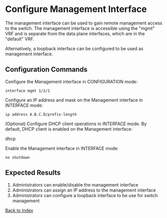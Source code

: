 # Configure Management Interface

The management interface can be used to gain remote management access to the switch. The management interface is accessible using the "mgmt" VRF and is separate from the data plane interfaces, which are in the "default" VRF.

Alternatively, a loopback interface can be configured to be used as management interface.

## Configuration Commands

Configure the Management interface in CONFIGURATION mode:

```
interface mgmt 1/1/1
```

Configure an IP address and mask on the Management interface in INTERFACE mode:

```
ip address A.B.C.D/prefix-length
```

(Optional) Configure DHCP client operations in INTERFACE mode. By default, DHCP client is enabled on the Management interface:

dhcp

Enable the Management interface in INTERFACE mode:

```
no shutdown
```

## Expected Results

1. Administrators can enable/disable the management interface
2. Administrators can assign an IP address to the management interface
3. Administrators can configure a loopback interface to be use for switch management

[Back to Index](index.md)

